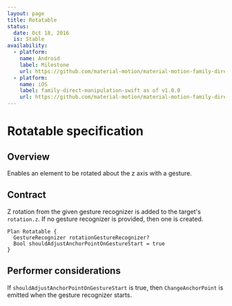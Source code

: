 ```yaml
---
layout: page
title: Rotatable
status:
  date: Oct 18, 2016
  is: Stable
availability:
  - platform:
    name: Android
    label: Milestone
    url: https://github.com/material-motion/material-motion-family-direct-manipulation-android/milestone/1
  - platform:
    name: iOS
    label: family-direct-manipulation-swift as of v1.0.0
    url: https://github.com/material-motion/material-motion-family-direct-manipulation-swift/releases/tag/v1.0.0
---
```


# Rotatable specification

## Overview

Enables an element to be rotated about the z axis with a gesture.

## Contract

Z rotation from the given gesture recognizer is added to the target's `rotation.z`. If no gesture recognizer is provided, then one is created.

```
Plan Rotatable {
  GestureRecognizer rotationGestureRecognizer?
  Bool shouldAdjustAnchorPointOnGestureStart = true
}
```

## Performer considerations

If `shouldAdjustAnchorPointOnGestureStart` is true, then `ChangeAnchorPoint` is emitted when the gesture recognizer starts.
